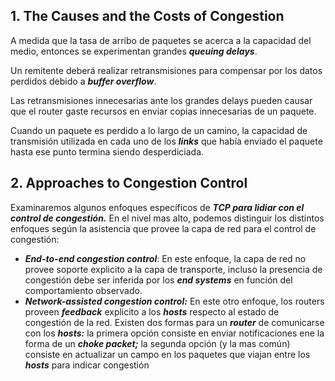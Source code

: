 ## 1. The Causes and the Costs of Congestion

A medida que la tasa de arribo de paquetes se acerca a la capacidad del medio, entonces se experimentan grandes ***queuing delays***.

Un remitente deberá realizar retransmisiones para compensar por los datos perdidos debido a ***buffer overflow***.

Las retransmisiones innecesarias ante los grandes delays pueden causar que el router gaste recursos en enviar copias innecesarias de un paquete.

Cuando un paquete es perdido a lo largo de un camino, la capacidad de transmisión utilizada en cada uno de los ***links*** que había enviado el paquete hasta ese punto termina siendo desperdiciada.

## 2. Approaches to Congestion Control

Examinaremos algunos enfoques específicos de ***TCP para lidiar con el control de congestión.*** En el nivel mas alto, podemos distinguir los distintos enfoques según la asistencia que provee la capa de red para el control de congestión:

- ***End-to-end congestion control***: En este enfoque, la capa de red no provee soporte explicito a la capa de transporte, incluso la presencia de congestión debe ser inferida por los ***end systems*** en función del comportamiento observado.
- ***Network-assisted congestion control:*** En este otro enfoque, los routers proveen ***feedback*** explicito a los ***hosts*** respecto al estado de congestión de la red. Existen dos formas para un ***router*** de comunicarse con los ***hosts:*** la primera opción consiste en enviar notificaciones ene la forma de un ***choke packet;*** la segunda opción (y la mas común) consiste en actualizar un campo en los paquetes que viajan entre los ***hosts*** para indicar congestión
